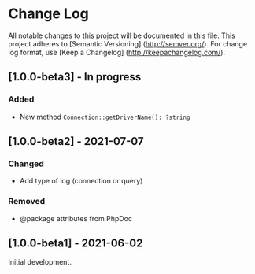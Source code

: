 # Change Log

All notable changes to this project will be documented in this file. This project adheres
to [Semantic Versioning] (http://semver.org/). For change log format,
use [Keep a Changelog] (http://keepachangelog.com/).

## [1.0.0-beta3] - In progress

### Added

- New method `Connection::getDriverName(): ?string`

## [1.0.0-beta2] - 2021-07-07

### Changed

- Add type of log (connection or query)

### Removed

- @package attributes from PhpDoc

## [1.0.0-beta1] - 2021-06-02

Initial development.
